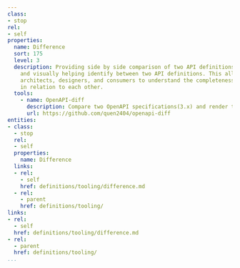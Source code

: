 ```yaml
---
class:
- stop
rel:
- self
properties:
  name: Difference
  sort: 175
  level: 3
  description: Providing side by side comparison of two API definitions, programmatically
    and visually helping identify between two API definitions. This allows for API
    architects, designers, and consumers to understand the completeness of two definitions,
    in relation to each other.
  tools:
    - name: OpenAPI-diff
      description: Compare two OpenAPI specifications(3.x) and render the difference to html file or markdown file.
      url: https://github.com/quen2404/openapi-diff  
entities:
- class:
  - stop
  rel:
  - self
  properties:
    name: Difference
  links:
  - rel:
    - self
    href: definitions/tooling/difference.md
  - rel:
    - parent
    href: definitions/tooling/
links:
- rel:
  - self
  href: definitions/tooling/difference.md
- rel:
  - parent
  href: definitions/tooling/
...
```

